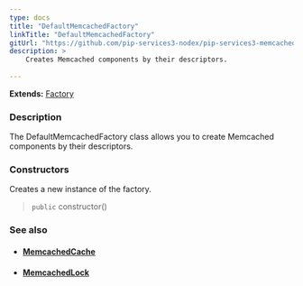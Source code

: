 ```yaml
---
type: docs
title: "DefaultMemcachedFactory"
linkTitle: "DefaultMemcachedFactory"
gitUrl: "https://github.com/pip-services3-nodex/pip-services3-memcached-nodex"
description: > 
    Creates Memcached components by their descriptors.
    
---
```


**Extends:** [Factory](../../../components/build/factory)

### Description

The DefaultMemcachedFactory class allows you to create Memcached components by their descriptors.

### Constructors

Creates a new instance of the factory.

> `public` constructor()


### See also
- #### [MemcachedCache](../../cache/memcached_cache)
- #### [MemcachedLock](../../lock/memcached_lock)

